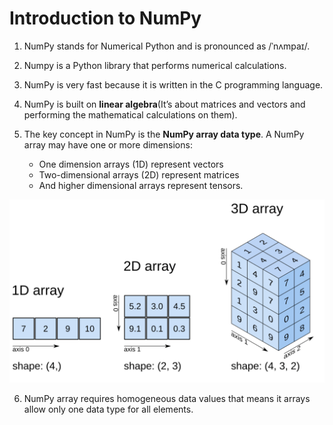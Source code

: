 # Introduction to NumPy

1. NumPy stands for Numerical Python and is pronounced as /ˈnʌmpaɪ/. 

2. Numpy is a Python library that performs numerical calculations.

3. NumPy is very fast because it is written in the C programming language.

4. NumPy is built on **linear algebra**(It’s about matrices and vectors and performing the mathematical calculations on them).

5. The key concept in NumPy is the **NumPy array data type**. A NumPy array may have one or more dimensions:

    -   One dimension arrays (1D) represent vectors
    -   Two-dimensional arrays (2D) represent matrices
    -   And higher dimensional arrays represent tensors.

![alt text](image.png)

6. NumPy array requires homogeneous data values that means it arrays allow only one data type for all elements. 